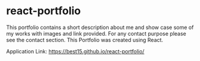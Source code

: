 # react-portfolio

This portfolio contains a short description about me and show case some of my works with images and link provided. For any contact purpose please see the contact section. This Portfolio was created using React.

Application Link: https://best15.github.io/react-portfolio/
